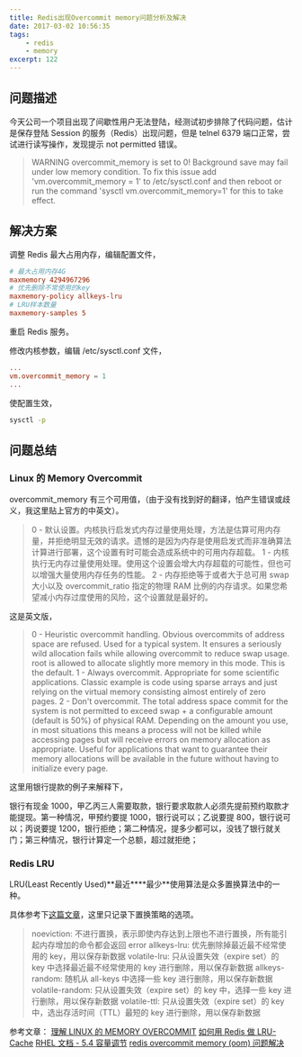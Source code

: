 ```yaml
---
title: Redis出现Overcommit memory问题分析及解决
date: 2017-03-02 10:56:35
tags:
    - redis
    - memory
excerpt: 122
---
```


## 问题描述

今天公司一个项目出现了间歇性用户无法登陆，经测试初步排除了代码问题，估计是保存登陆 Session 的服务（Redis）出现问题，但是 telnel 6379 端口正常，尝试进行读写操作，发现提示 not permitted 错误。

<!--more-->

> WARNING overcommit_memory is set to 0! Background save may fail under low memory condition. To fix this issue add 'vm.overcommit_memory = 1' to /etc/sysctl.conf and then reboot or run the command 'sysctl vm.overcommit_memory=1' for this to take effect.

## 解决方案

调整 Redis 最大占用内存，编辑配置文件，

```conf
# 最大占用内存4G
maxmemory 4294967296
# 优先删除不常使用的key
maxmemory-policy allkeys-lru
# LRU样本数量
maxmemory-samples 5
```

重启 Redis 服务。

修改内核参数，编辑 /etc/sysctl.conf 文件，

```conf
...
vm.overcommit_memory = 1
...
```

使配置生效，

```bash
sysctl -p
```

## 问题总结

### Linux 的 Memory Overcommit

overcommit_memory 有三个可用值，（由于没有找到好的翻译，怕产生错误或歧义，我这里贴上官方的中英文）。

> 0 - 默认设置。内核执行启发式内存过量使用处理，方法是估算可用内存量，并拒绝明显无效的请求。遗憾的是因为内存是使用启发式而非准确算法计算进行部署，这个设置有时可能会造成系统中的可用内存超载。
> 1 - 内核执行无内存过量使用处理。使用这个设置会增大内存超载的可能性，但也可以增强大量使用内存任务的性能。
> 2 - 内存拒绝等于或者大于总可用 swap 大小以及 overcommit_ratio 指定的物理 RAM 比例的内存请求。如果您希望减小内存过度使用的风险，这个设置就是最好的。

这是英文版，

> 0 - Heuristic overcommit handling. Obvious overcommits of address space are refused. Used for a typical system. It ensures a seriously wild allocation fails while allowing overcommit to reduce swap usage. root is allowed to allocate slightly more memory in this mode. This is the default.
> 1 - Always overcommit. Appropriate for some scientific applications. Classic example is code using sparse arrays and just relying on the virtual memory consisting almost entirely of zero pages.
> 2 - Don't overcommit. The total address space commit for the system is not permitted to exceed swap + a configurable amount (default is 50%) of physical RAM. Depending on the amount you use, in most situations this means a process will not be killed while accessing pages but will receive errors on memory allocation as appropriate.
> Useful for applications that want to guarantee their memory allocations will be available in the future without having to initialize every page.

这里用银行提款的例子来解释下，

银行有现金 1000，甲乙丙三人需要取款，银行要求取款人必须先提前预约取款才能提现。第一种情况，甲预约要提 1000，银行说可以；乙说要提 800，银行说可以；丙说要提 1200，银行拒绝；第二种情况，提多少都可以，没钱了银行就关门；第三种情况，银行计算定一个总额，超过就拒绝；

### Redis LRU

LRU(Least Recently Used)**最近\*\***最少\*\*使用算法是众多置换算法中的一种。

具体参考下[这篇文章](http://blog.csdn.net/cjfeii/article/details/47259519)，这里只记录下置换策略的选项。

> noeviction: 不进行置换，表示即使内存达到上限也不进行置换，所有能引起内存增加的命令都会返回 error
> allkeys-lru: 优先删除掉最近最不经常使用的 key，用以保存新数据
> volatile-lru: 只从设置失效（expire set）的 key 中选择最近最不经常使用的 key 进行删除，用以保存新数据
> allkeys-random: 随机从 all-keys 中选择一些 key 进行删除，用以保存新数据
> volatile-random: 只从设置失效（expire set）的 key 中，选择一些 key 进行删除，用以保存新数据
> volatile-ttl: 只从设置失效（expire set）的 key 中，选出存活时间（TTL）最短的 key 进行删除，用以保存新数据

参考文章：
[理解 LINUX 的 MEMORY OVERCOMMIT](http://linuxperf.com/?p=102)
[如何用 Redis 做 LRU-Cache](http://blog.csdn.net/cjfeii/article/details/47259519)
[RHEL 文档 - 5.4 容量调节](https://access.redhat.com/documentation/zh-CN/Red_Hat_Enterprise_Linux/6/html/Performance_Tuning_Guide/s-memory-captun.html)
[redis overcommit memory (oom) 问题解决](http://blog.51yip.com/nosql/1776.html)
